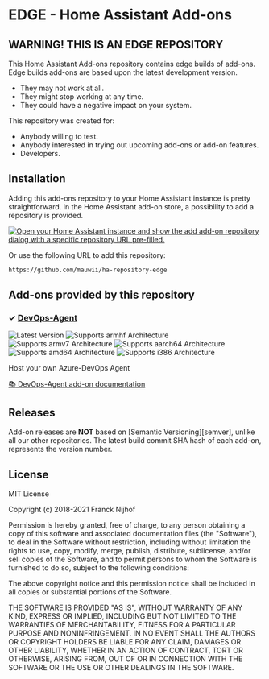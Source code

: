 # EDGE - Home Assistant Add-ons

## WARNING! THIS IS AN EDGE REPOSITORY

This Home Assistant Add-ons repository contains edge builds of add-ons. Edge
builds add-ons are based upon the latest development version.

- They may not work at all.
- They might stop working at any time.
- They could have a negative impact on your system.

This repository was created for:

- Anybody willing to test.
- Anybody interested in trying out upcoming add-ons or add-on features.
- Developers.

## Installation

Adding this add-ons repository to your Home Assistant instance is
pretty straightforward. In the Home Assistant add-on store,
a possibility to add a repository is provided.

[![Open your Home Assistant instance and show the add add-on repository dialog with a specific repository URL pre-filled.](https://my.home-assistant.io/badges/supervisor_add_addon_repository.svg)](https://my.home-assistant.io/redirect/supervisor_add_addon_repository/?repository_url=https%3A%2F%2Fgithub.com%2Fmauwii%2Fha-repository-edge)

Or use the following URL to add this repository:

```txt
https://github.com/mauwii/ha-repository-edge
```

## Add-ons provided by this repository

### &#10003; [DevOps-Agent][addon-ha-devops-agent]

![Latest Version][ha-devops-agent-version-shield]
![Supports armhf Architecture][ha-devops-agent-armhf-shield]
![Supports armv7 Architecture][ha-devops-agent-armv7-shield]
![Supports aarch64 Architecture][ha-devops-agent-aarch64-shield]
![Supports amd64 Architecture][ha-devops-agent-amd64-shield]
![Supports i386 Architecture][ha-devops-agent-i386-shield]

Host your own Azure-DevOps Agent

[:books: DevOps-Agent add-on documentation][addon-doc-ha-devops-agent]

## Releases

Add-on releases are **NOT** based on [Semantic Versioning][semver], unlike
all our other repositories. The latest build commit SHA hash of each
add-on, represents the version number.

## License

MIT License

Copyright (c) 2018-2021 Franck Nijhof

Permission is hereby granted, free of charge, to any person obtaining a copy
of this software and associated documentation files (the "Software"), to deal
in the Software without restriction, including without limitation the rights
to use, copy, modify, merge, publish, distribute, sublicense, and/or sell
copies of the Software, and to permit persons to whom the Software is
furnished to do so, subject to the following conditions:

The above copyright notice and this permission notice shall be included in all
copies or substantial portions of the Software.

THE SOFTWARE IS PROVIDED "AS IS", WITHOUT WARRANTY OF ANY KIND, EXPRESS OR
IMPLIED, INCLUDING BUT NOT LIMITED TO THE WARRANTIES OF MERCHANTABILITY,
FITNESS FOR A PARTICULAR PURPOSE AND NONINFRINGEMENT. IN NO EVENT SHALL THE
AUTHORS OR COPYRIGHT HOLDERS BE LIABLE FOR ANY CLAIM, DAMAGES OR OTHER
LIABILITY, WHETHER IN AN ACTION OF CONTRACT, TORT OR OTHERWISE, ARISING FROM,
OUT OF OR IN CONNECTION WITH THE SOFTWARE OR THE USE OR OTHER DEALINGS IN THE
SOFTWARE.

[addon-ha-devops-agent]: https://github.com/mauwii/ha-devops-agent/tree/5c42f15
[addon-doc-ha-devops-agent]: https://github.com/mauwii/ha-devops-agent/blob/5c42f15/README.md
[ha-devops-agent-issue]: https://github.com/mauwii/ha-devops-agent/issues
[ha-devops-agent-version-shield]: https://img.shields.io/badge/version-5c42f15-blue.svg
[ha-devops-agent-aarch64-shield]: https://img.shields.io/badge/aarch64-yes-green.svg
[ha-devops-agent-amd64-shield]: https://img.shields.io/badge/amd64-no-red.svg
[ha-devops-agent-armhf-shield]: https://img.shields.io/badge/armhf-no-red.svg
[ha-devops-agent-armv7-shield]: https://img.shields.io/badge/armv7-no-red.svg
[ha-devops-agent-i386-shield]: https://img.shields.io/badge/i386-no-red.svg
[issue]: https://github.com/mauwii/ha-repository-edge/issues
[license-shield]: https://img.shields.io/github/license/mauwii/ha-repository-edge.svg